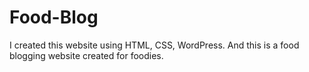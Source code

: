 # Food-Blog
I created this website using HTML, CSS, WordPress. And this is a food blogging website created for foodies.
